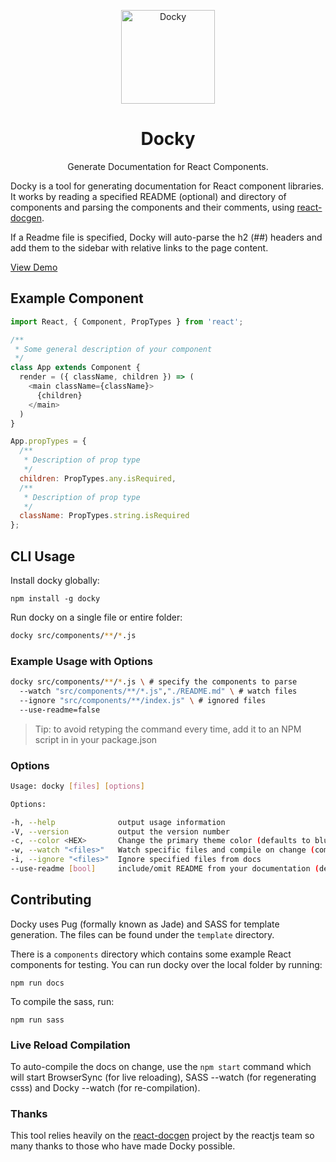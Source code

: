 <p align="center">
  <img src="https://github.com/markmur/docky/raw/master/docs/images/docky.png?raw=true" width="150" alt="Docky" />
</p>

<h1 align="center">
  Docky
</h1>
<p align="center">
  Generate Documentation for React Components.
</p>

Docky is a tool for generating documentation for React component libraries. It works by reading a specified README (optional) and directory of components and parsing the components and their comments, using [react-docgen](https://github.com/reactjs/react-docgen).

If a Readme file is specified, Docky will auto-parse the h2 (##) headers and add them to the sidebar with relative links to the page content.

[View Demo](http://markmur.github.io/docky/)


## Example Component

```javascript
import React, { Component, PropTypes } from 'react';

/**
 * Some general description of your component
 */
class App extends Component {
  render = ({ className, children }) => (
    <main className={className}>
      {children}
    </main>
  )
}

App.propTypes = {
  /**
   * Description of prop type
   */
  children: PropTypes.any.isRequired,
  /**
   * Description of prop type
   */
  className: PropTypes.string.isRequired
};

```

## CLI Usage

Install docky globally:

```shell
npm install -g docky
```

Run docky on a single file or entire folder:

```bash
docky src/components/**/*.js
```

### Example Usage with Options

```bash
docky src/components/**/*.js \ # specify the components to parse
  --watch "src/components/**/*.js","./README.md" \ # watch files
  --ignore "src/components/**/index.js" \ # ignored files
  --use-readme=false
```

> Tip: to avoid retyping the command every time, add it to an NPM script in in your package.json

### Options

```bash
Usage: docky [files] [options]

Options:

-h, --help              output usage information
-V, --version           output the version number
-c, --color <HEX>       Change the primary theme color (defaults to blue)
-w, --watch "<files>"   Watch specific files and compile on change (comma separate directories/files to watch multiple)
-i, --ignore "<files>"  Ignore specified files from docs
--use-readme [bool]     include/omit README from your documentation (defaults to true)


```

## Contributing

Docky uses Pug (formally known as Jade) and SASS for template generation. The files can be found under the `template` directory.

There is a `components` directory which contains some example React components for testing. You can run docky over the local folder by running:

```shell
npm run docs
```

To compile the sass, run:
```shell
npm run sass
```

### Live Reload Compilation

To auto-compile the docs on change, use the `npm start` command which will start BrowserSync (for live reloading), SASS --watch (for regenerating csss) and Docky --watch (for re-compilation).

### Thanks

This tool relies heavily on the [react-docgen](https://github.com/reactjs/react-docgen) project by the reactjs team so many thanks to those who have made Docky possible.
